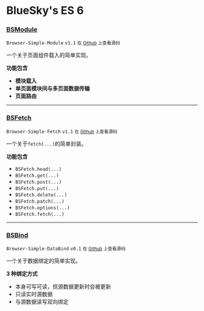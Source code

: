 BlueSky's ES 6
========

### [BSModule](?BSModule)

`Browser-Simple-Module` `v1.1` <small>在 [Github](https://github.com/BlueSky-07/ES-6/blob/master/static/modules/BSModule.js) 上查看源码</small>

一个关于页面组件载入的简单实现。

**功能包含**

- **模块载入**
- **单页面模块间与多页面数据传输**
- **页面路由**

----

### [BSFetch](?BSFetch)

`Browser-Simple-Fetch` `v1.1` <small>在 [Github](https://github.com/BlueSky-07/ES-6/blob/master/static/modules/BSFetch.js) 上查看源码</small>

一个关于`fetch(...)`的简单封装。

**功能包含**

- `BSFetch.head(...)`
- `BSFetch.get(...)`
- `BSFetch.post(...)`
- `BSFetch.put(...)`
- `BSFetch.delete(...)`
- `BSFetch.patch(...)`
- `BSFetch.options(...)`
- `BSFetch.fetch(...)`

----

### [BSBind](?BSBind)

`Browser-Simple-DataBind` `v0.1` <small>在 [Github](https://github.com/BlueSky-07/ES-6/blob/master/static/modules/BSBind.js) 上查看源码</small>

一个关于数据绑定的简单实现。

**3 种绑定方式**

- 本身可写可读，但源数据更新时会被更新
- 只读实时源数据
- 与源数据读写双向绑定